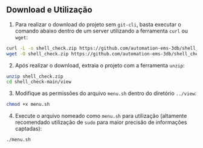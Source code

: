 ## Download e Utilização

1. Para realizar o download do projeto sem `git-cli`, basta executar o comando abaixo dentro de um server utilizando a ferramenta `curl` ou `wget`:

```bash
curl -L -o shell_check.zip https://github.com/automation-ems-3db/shell_check/archive/refs/heads/main.zip || \
wget -O shell_check.zip https://github.com/automation-ems-3db/shell_check/archive/refs/heads/main.zip 
```

2. Após realizar o download, extraia o projeto com a ferramenta `unzip`:

```bash
unzip shell_check.zip
cd shell_check-main/view
```

3. Modifique as permissões do arquivo `menu.sh` dentro do diretório `../view`:

```bash
chmod +x menu.sh
```

4. Execute o arquivo nomeado como `menu.sh` para utilização (altamente recomendado utilização de `sudo` para maior precisão de informações captadas):

```bash
./menu.sh
```
